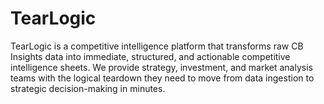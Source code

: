 # TearLogic
TearLogic is a competitive intelligence platform that transforms raw CB Insights data into immediate, structured, and actionable competitive intelligence sheets. We provide strategy, investment, and market analysis teams with the logical teardown they need to move from data ingestion to strategic decision-making in minutes.

